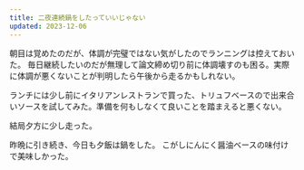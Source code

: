 ```yaml
---
title: 二夜連続鍋をしたっていいじゃない
updated: 2023-12-06
---
```


朝目は覚めたのだが、体調が完璧ではない気がしたのでランニングは控えておいた。
毎日継続したいのだが無理して論文締め切り前に体調壊すのも困る。実際に体調が悪くないことが判明したら午後から走るかもしれない。

ランチには少し前にイタリアンレストランで買った、トリュフベースので出来合いソースを試してみた。準備を何もしなくて良いことを踏まえると悪くない。

結局夕方に少し走った。

昨晩に引き続き、今日も夕飯は鍋をした。
こがしにんにく醤油ベースの味付けで美味しかった。
